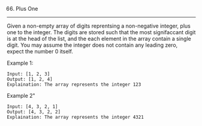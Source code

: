 66. Plus One
---
Given a non-empty array of digits reprentsing a non-negative integer, plus one to the integer.
The digits are stored such that the most signifaccant digit is at the head of the list, and the each element in the array contain a single digit.
You may assume the integer does not contain any leading zero, expect the number 0 itself.

Example 1:
```
Input: [1, 2, 3]
Output: [1, 2, 4]
Explaination: The array represents the integer 123
```

Example 2"
```
Input: [4, 3, 2, 1]
Output: [4, 3, 2, 2]
Explaination: The array represents the integer 4321
```